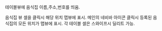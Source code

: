 테이블뷰에 음식집 이름,주소,번호를 띄움.

음식집 뷰 셀을 클릭시 해당 위치 맵뷰에 표시.
메인의 네비바 아이콘 클릭시 등록된 음식집의 모든 위치가 맵뷰에 표시.
각 테이블 셀은 스와이프시 딜리트 가능.
